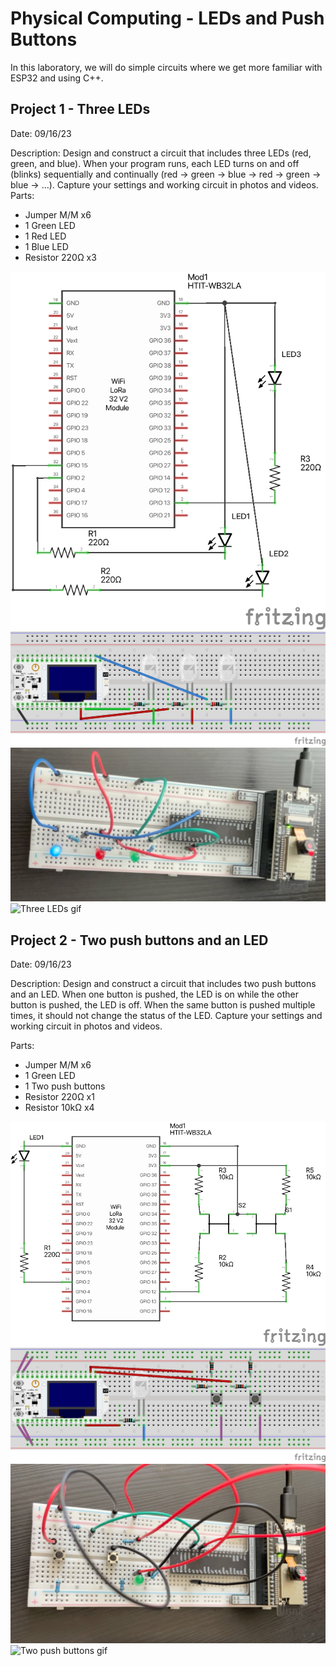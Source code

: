 # Physical Computing - LEDs and Push Buttons

In this laboratory, we will do simple circuits where we get more familiar with ESP32 and using C++.

## Project 1 - Three LEDs

Date: 09/16/23

Description: Design and construct a circuit that includes three LEDs (red, green, and blue). When your program
runs, each LED turns on and off (blinks) sequentially and continually (red → green → blue → red → green → blue → …). Capture your settings and working circuit in photos and videos.
Parts:

- Jumper M/M x6
- 1 Green LED
- 1 Red LED
- 1 Blue LED
- Resistor 220Ω x3

![Three LEDs Schematic image](./Project-1/project-1-schematic.jpg)
![Three LEDs Bread View image](./Project-1/project-1-breadboard-view.jpg)
![Three LEDs image](./Project-1/project-1.jpg)
![Three LEDs gif](./Project-1/projecrt-1.gif)

## Project 2 - Two push buttons and an LED

Date: 09/16/23

Description: Design and construct a circuit that includes two push buttons and an LED. When one button is pushed, the LED is on while the other button is pushed, the LED is off. When the same button is pushed multiple times, it should not change the status of the LED. Capture your settings and working circuit in photos and videos.

Parts:

- Jumper M/M x6
- 1 Green LED
- 1 Two push buttons
- Resistor 220Ω x1
- Resistor 10kΩ x4

![Two push buttons Schematic image](./Project-2/project-2-schematic.jpg)
![Two push buttons Bread View image](./Project-2/project-2-breadboard-view.jpg)
![Two push buttons image](./Project-2/project-2.jpg)
![Two push buttons gif](./Project-2/project-2.gif)

